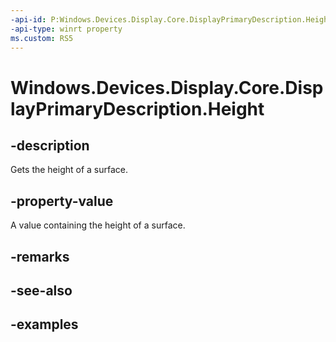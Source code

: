 ```yaml
---
-api-id: P:Windows.Devices.Display.Core.DisplayPrimaryDescription.Height
-api-type: winrt property
ms.custom: RS5
---
```


<!-- Property syntax.
public uint Height { get; }
-->

# Windows.Devices.Display.Core.DisplayPrimaryDescription.Height

## -description
Gets the height of a surface.

## -property-value
A value containing the height of a surface.

## -remarks

## -see-also

## -examples
